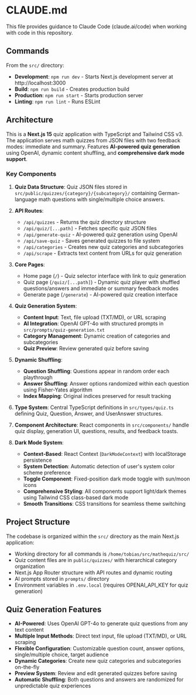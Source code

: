 # CLAUDE.md

This file provides guidance to Claude Code (claude.ai/code) when working with code in this repository.

## Commands

From the `src/` directory:

- **Development**: `npm run dev` - Starts Next.js development server at http://localhost:3000
- **Build**: `npm run build` - Creates production build
- **Production**: `npm run start` - Starts production server
- **Linting**: `npm run lint` - Runs ESLint

## Architecture

This is a **Next.js 15** quiz application with TypeScript and Tailwind CSS v3. The application serves math quizzes from JSON files with two feedback modes: immediate and summary. Features **AI-powered quiz generation** using OpenAI, dynamic content shuffling, and **comprehensive dark mode support**.

### Key Components

1. **Quiz Data Structure**: Quiz JSON files stored in `src/public/quizzes/{category}/{subcategory}/` containing German-language math questions with single/multiple choice answers.

2. **API Routes**:
   - `/api/quizzes` - Returns the quiz directory structure
   - `/api/quiz/[...path]` - Fetches specific quiz JSON files
   - `/api/generate-quiz` - AI-powered quiz generation using OpenAI
   - `/api/save-quiz` - Saves generated quizzes to file system
   - `/api/categories` - Creates new quiz categories and subcategories
   - `/api/scrape` - Extracts text content from URLs for quiz generation

3. **Core Pages**:
   - Home page (`/`) - Quiz selector interface with link to quiz generation
   - Quiz page (`/quiz/[...path]`) - Dynamic quiz player with shuffled questions/answers and immediate or summary feedback modes
   - Generate page (`/generate`) - AI-powered quiz creation interface

4. **Quiz Generation System**:
   - **Content Input**: Text, file upload (TXT/MD), or URL scraping
   - **AI Integration**: OpenAI GPT-4o with structured prompts in `src/prompts/quiz-generation.txt`
   - **Category Management**: Dynamic creation of categories and subcategories
   - **Quiz Preview**: Review generated quiz before saving

5. **Dynamic Shuffling**:
   - **Question Shuffling**: Questions appear in random order each playthrough
   - **Answer Shuffling**: Answer options randomized within each question using Fisher-Yates algorithm
   - **Index Mapping**: Original indices preserved for result tracking

6. **Type System**: Central TypeScript definitions in `src/types/quiz.ts` defining Quiz, Question, Answer, and UserAnswer structures.

7. **Component Architecture**: React components in `src/components/` handle quiz display, generation UI, questions, results, and feedback toasts.

8. **Dark Mode System**:
   - **Context-Based**: React Context (`DarkModeContext`) with localStorage persistence
   - **System Detection**: Automatic detection of user's system color scheme preference
   - **Toggle Component**: Fixed-position dark mode toggle with sun/moon icons
   - **Comprehensive Styling**: All components support light/dark themes using Tailwind CSS class-based dark mode
   - **Smooth Transitions**: CSS transitions for seamless theme switching

## Project Structure

The codebase is organized within the `src/` directory as the main Next.js application:
- Working directory for all commands is `/home/tobias/src/mathequiz/src/`
- Quiz content files are in `public/quizzes/` with hierarchical category organization
- Next.js App Router structure with API routes and dynamic routing
- AI prompts stored in `prompts/` directory
- Environment variables in `.env.local` (requires OPENAI_API_KEY for quiz generation)

## Quiz Generation Features

- **AI-Powered**: Uses OpenAI GPT-4o to generate quiz questions from any text content
- **Multiple Input Methods**: Direct text input, file upload (TXT/MD), or URL scraping
- **Flexible Configuration**: Customizable question count, answer options, single/multiple choice, target audience
- **Dynamic Categories**: Create new quiz categories and subcategories on-the-fly
- **Preview System**: Review and edit generated quizzes before saving
- **Automatic Shuffling**: Both questions and answers are randomized for unpredictable quiz experiences